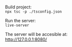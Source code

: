 Build project:  
`npx tsc -p ./tsconfig.json`

Run the server:   
`live-server`

The server will be accesible at:  
http://127.0.0.1:8080/

